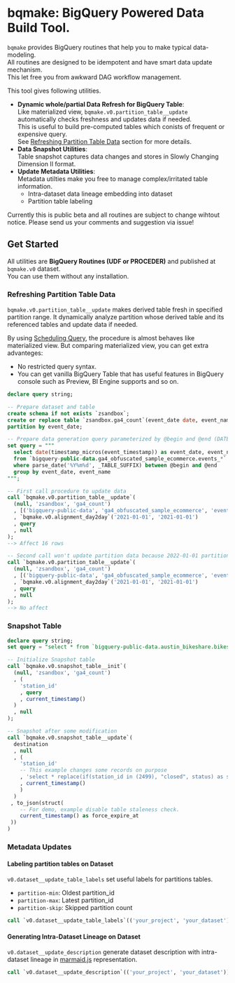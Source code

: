 bqmake: BigQuery Powered Data Build Tool.
===

`bqmake` provides BigQuery routines that help you to make typical data-modeling.\
All routines are designed to be idempotent and have smart data update mechanism.\
This let free you from awkward DAG workflow management.

This tool gives following utilities.

- **Dynamic whole/partial Data Refresh for BigQuery Table**:\
  Like materialized view, `bqmake.v0.partition_table__update` automatically checks freshness and updates data if needed.\
  This is useful to build pre-computed tables which conists of frequent or expensive query.\
  See [Refreshing Partition Table Data](#refreshing-partition-table-data) section for more details.
- **Data Snapshot Utilities**:\
  Table snapshot captures data changes and stores in Slowly Changing Dimension II format.
- **Update Metadata Utilities**:\
  Metadata utilties make you free to manage complex/irritated table information.
    * Intra-dataset data lineage embedding into dataset
    * Partition table labeling

Currently this is public beta and all routines are subject to change wihtout notice.
Please send us your comments and suggestion via issue!

## Get Started

All utilities are **BigQuery Routines (UDF or PROCEDER)** and published at `bqmake.v0` dataset.\
You can use them without any installation.

### Refreshing Partition Table Data

`bqmake.v0.partition_table__update` makes derived table fresh in specified partition range.
It dynamically analyze partition whose derived table and its referenced tables and update data if needed.

By using [Scheduling Query](https://cloud.google.com/bigquery/docs/scheduling-queries?hl=ja), the procedure is almost behaves like materialized view. 
But comparing materialized view, you can get extra advanteges:
* No restricted query syntax.
* You can get vanilla BigQuery Table that has useful features in BigQuery console such as Preview, BI Engine supports and so on.

```sql
declare query string;

-- Prepare dataset and table
create schema if not exists `zsandbox`;
create or replace table `zsandbox.ga4_count`(event_date date, event_name string, records int64)
partition by event_date;

-- Prepare data generation query parameterized by @begin and @end (DATE type)
set query = """
  select date(timestamp_micros(event_timestamp)) as event_date, event_name, count(1)
  from `bigquery-public-data.ga4_obfuscated_sample_ecommerce.events_*`
  where parse_date('%Y%m%d', _TABLE_SUFFIX) between @begin and @end
  group by event_date, event_name
""";

-- First call procedure to update data
call `bqmake.v0.partition_table__update`(
  (null, 'zsandbox', 'ga4_count')
  , [('bigquery-public-data', 'ga4_obfuscated_sample_ecommerce', 'events_*')]
  , `bqmake.v0.alignment_day2day`('2021-01-01', '2021-01-01')
  , query
  , null
);
--> Affect 16 rows

-- Second call won't update partition data because 2022-01-01 partition is still freshed.
call `bqmake.v0.partition_table__update`(
  (null, 'zsandbox', 'ga4_count')
  , [('bigquery-public-data', 'ga4_obfuscated_sample_ecommerce', 'events_*')]
  , `bqmake.v0.alignment_day2day`('2021-01-01', '2021-01-01')
  , query
  , null
);
--> No affect
```

### Snapshot Table

```sql
declare query string;
set query = "select * from `bigquery-public-data.austin_bikeshare.bikeshare_stations` limit 0"

-- Initialize Snapshot table
call `bqmake.v0.snapshot_table__init`(
  (null, 'zsandbox', 'ga4_count')
  , (
    'station_id'
    , query
    , current_timestamp()
  )
  , null
);

-- Snapshot after some modification
call `bqmake.v0.snapshot_table__update`(
  destination
  , null
  , (
    'station_id'
    -- This example changes some records on purpose
    , 'select * replace(if(station_id in (2499), "closed", status) as status) from `bigquery-public-data.austin_bikeshare.bikeshare_stations`'
    , current_timestamp()
    )
  )
 , to_json(struct(
    -- For demo, example disable table staleness check.
    current_timestamp() as force_expire_at
 ))
)
```

### Metadata Updates

#### Labeling partition tables on Dataset

`v0.dataset__update_table_labels` set useful labels for partitions tables.

- `partition-min`: Oldest partition_id
- `partition-max`: Latest partition_id
- `partition-skip`: Skipped partition count

```sql
call `v0.dataset__update_table_labels`(('your_project', 'your_dataset'))
```

#### Generating Intra-Dataset Lineage on Dataset

`v0.dataset__update_description` generate dataset description with intra-dataset lineage in [marmaid.js](https://mermaid-js.github.io/mermaid/#/) representation.

```sql
call `v0.dataset__update_description`(('your_project', 'your_dataset'))
```
